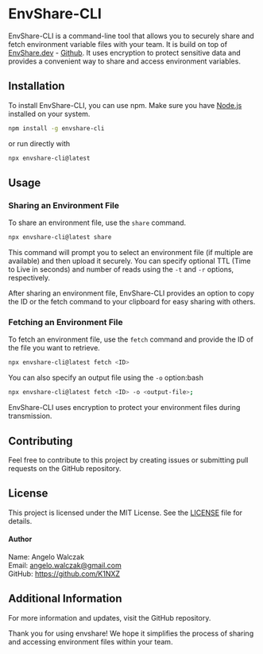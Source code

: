 # EnvShare-CLI

EnvShare-CLI is a command-line tool that allows you to securely share and fetch environment variable files with your team. It is build on top of [EnvShare.dev](https://envshare.dev) - [Github](https://github.com/chronark/envshare). It uses encryption to protect sensitive data and provides a convenient way to share and access environment variables.

## Installation

To install EnvShare-CLI, you can use npm. Make sure you have [Node.js](https://nodejs.org/) installed on your system.

```bash
npm install -g envshare-cli
```

or run directly with

```bash
npx envshare-cli@latest
```

## Usage

### Sharing an Environment File

To share an environment file, use the `share` command.

```bash
npx envshare-cli@latest share
```

This command will prompt you to select an environment file (if multiple are available) and then upload it securely. You can specify optional TTL (Time to Live in seconds) and number of reads using the `-t` and `-r` options, respectively.

After sharing an environment file, EnvShare-CLI provides an option to copy the ID or the fetch command to your clipboard for easy sharing with others.

### Fetching an Environment File

To fetch an environment file, use the `fetch` command and provide the ID of the file you want to retrieve.

```bash
npx envshare-cli@latest fetch <ID>
```

You can also specify an output file using the `-o` option:bash

```bash
npx envshare-cli@latest fetch <ID> -o <output-file>;
```

EnvShare-CLI uses encryption to protect your environment files during transmission.

## Contributing

Feel free to contribute to this project by creating issues or submitting pull requests on the GitHub repository.

## License

This project is licensed under the MIT License. See the [LICENSE](LICENSE) file for details.

#### Author

Name: Angelo Walczak<br>
Email: angelo.walczak@gmail.com<br>
GitHub: https://github.com/K1NXZ

## Additional Information

For more information and updates, visit the GitHub repository.

Thank you for using envshare! We hope it simplifies the process of sharing and accessing environment files within your team.
